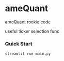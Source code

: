 # ameQuant

ameQuant rookie code

useful ticker selection func

### Quick Start

```bash
streamlit run main.py
```